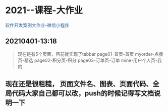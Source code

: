 # 2021--课程-大作业
<font color="#336699">软件开发案例大作业-微信小程序 </font>

20210401-13:18
------
> 现在是有5个页面，目前就实现了tabbar
> page01-首页-首页
> myorder-点餐页-精选
> page02-积分页-积分
> page03-订单页-订单
> mine-用户个人页-我的
> 
现在还是很粗糙，
页面文件名、图表、页面代码、全局代码大家自己都可以改，push的时候记得写文档说明一下
------
